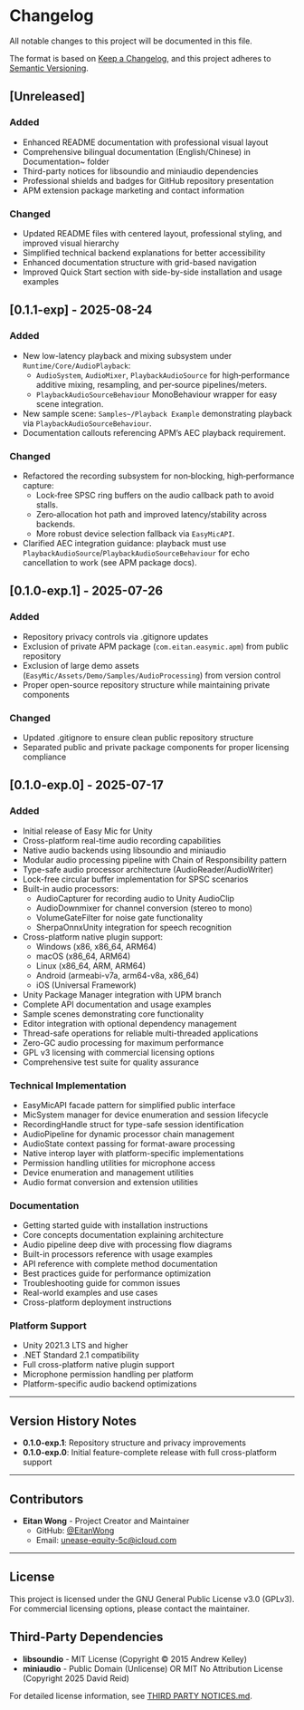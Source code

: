 # Changelog

All notable changes to this project will be documented in this file.

The format is based on [Keep a Changelog](https://keepachangelog.com/en/1.0.0/),
and this project adheres to [Semantic Versioning](https://semver.org/spec/v2.0.0.html).

## [Unreleased]

### Added
- Enhanced README documentation with professional visual layout
- Comprehensive bilingual documentation (English/Chinese) in Documentation~ folder
- Third-party notices for libsoundio and miniaudio dependencies
- Professional shields and badges for GitHub repository presentation
- APM extension package marketing and contact information

### Changed
- Updated README files with centered layout, professional styling, and improved visual hierarchy
- Simplified technical backend explanations for better accessibility
- Enhanced documentation structure with grid-based navigation
- Improved Quick Start section with side-by-side installation and usage examples

## [0.1.1-exp] - 2025-08-24

### Added
- New low-latency playback and mixing subsystem under `Runtime/Core/AudioPlayback`:
  - `AudioSystem`, `AudioMixer`, `PlaybackAudioSource` for high‑performance additive mixing, resampling, and per‑source pipelines/meters.
  - `PlaybackAudioSourceBehaviour` MonoBehaviour wrapper for easy scene integration.
- New sample scene: `Samples~/Playback Example` demonstrating playback via `PlaybackAudioSourceBehaviour`.
- Documentation callouts referencing APM’s AEC playback requirement.

### Changed
- Refactored the recording subsystem for non‑blocking, high‑performance capture:
  - Lock‑free SPSC ring buffers on the audio callback path to avoid stalls.
  - Zero‑allocation hot path and improved latency/stability across backends.
  - More robust device selection fallback via `EasyMicAPI`.
- Clarified AEC integration guidance: playback must use `PlaybackAudioSource`/`PlaybackAudioSourceBehaviour` for echo cancellation to work (see APM package docs).

## [0.1.0-exp.1] - 2025-07-26

### Added
- Repository privacy controls via .gitignore updates
- Exclusion of private APM package (`com.eitan.easymic.apm`) from public repository
- Exclusion of large demo assets (`EasyMic/Assets/Demo/Samples/AudioProcessing`) from version control
- Proper open-source repository structure while maintaining private components

### Changed
- Updated .gitignore to ensure clean public repository structure
- Separated public and private package components for proper licensing compliance

## [0.1.0-exp.0] - 2025-07-17

### Added
- Initial release of Easy Mic for Unity
- Cross-platform real-time audio recording capabilities
- Native audio backends using libsoundio and miniaudio
- Modular audio processing pipeline with Chain of Responsibility pattern
- Type-safe audio processor architecture (AudioReader/AudioWriter)
- Lock-free circular buffer implementation for SPSC scenarios
- Built-in audio processors:
  - AudioCapturer for recording audio to Unity AudioClip
  - AudioDownmixer for channel conversion (stereo to mono)
  - VolumeGateFilter for noise gate functionality
  - SherpaOnnxUnity integration for speech recognition
- Cross-platform native plugin support:
  - Windows (x86, x86_64, ARM64)
  - macOS (x86_64, ARM64)  
  - Linux (x86_64, ARM, ARM64)
  - Android (armeabi-v7a, arm64-v8a, x86_64)
  - iOS (Universal Framework)
- Unity Package Manager integration with UPM branch
- Complete API documentation and usage examples
- Sample scenes demonstrating core functionality
- Editor integration with optional dependency management
- Thread-safe operations for reliable multi-threaded applications
- Zero-GC audio processing for maximum performance
- GPL v3 licensing with commercial licensing options
- Comprehensive test suite for quality assurance

### Technical Implementation
- EasyMicAPI facade pattern for simplified public interface
- MicSystem manager for device enumeration and session lifecycle
- RecordingHandle struct for type-safe session identification
- AudioPipeline for dynamic processor chain management
- AudioState context passing for format-aware processing
- Native interop layer with platform-specific implementations
- Permission handling utilities for microphone access
- Device enumeration and management utilities
- Audio format conversion and extension utilities

### Documentation
- Getting started guide with installation instructions
- Core concepts documentation explaining architecture
- Audio pipeline deep dive with processing flow diagrams
- Built-in processors reference with usage examples
- API reference with complete method documentation
- Best practices guide for performance optimization
- Troubleshooting guide for common issues
- Real-world examples and use cases
- Cross-platform deployment instructions

### Platform Support
- Unity 2021.3 LTS and higher
- .NET Standard 2.1 compatibility
- Full cross-platform native plugin support
- Microphone permission handling per platform
- Platform-specific audio backend optimizations

---

## Version History Notes

- **0.1.0-exp.1**: Repository structure and privacy improvements
- **0.1.0-exp.0**: Initial feature-complete release with full cross-platform support

---

## Contributors

- **Eitan Wong** - Project Creator and Maintainer
  - GitHub: [@EitanWong](https://github.com/EitanWong)
  - Email: unease-equity-5c@icloud.com

---

## License

This project is licensed under the GNU General Public License v3.0 (GPLv3).
For commercial licensing options, please contact the maintainer.

## Third-Party Dependencies

- **libsoundio** - MIT License (Copyright © 2015 Andrew Kelley)
- **miniaudio** - Public Domain (Unlicense) OR MIT No Attribution License (Copyright 2025 David Reid)

For detailed license information, see [THIRD PARTY NOTICES.md](THIRD%20PARTY%20NOTICES.md).
